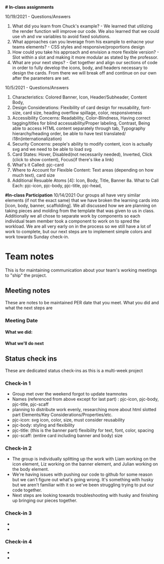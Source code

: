 **# In-class assignments**

10/19/2021 - Questions/Answers
1. What did you learn from Chuck's example? - We learned that utilizing the render function will improve our code. We also learned that we could use vh and vw variables to avoid fixed solutions.
2. What approaches can you leverage from his example to enhacne your teams elements? - CSS styles and responsive/proportions design
3. How could you take his approach and envision a more flexible version? - Slot within a slot and making it more modular as stated by the professor.
4. What are your next steps? - Get together and align our sections of code in order to fully develop the icons, body, and headers necessary to design the cards. From there we will break off and continue on our own after the parameters are set.


10/5/2021 - Questions/Answers
1. Characteristics: Colored Banner, Icon, Header/Subheader, Content Body, 
2. Design Considerations: Flexibility of card design for reusability, font-size, card size, heading overflow spillage, color, responsiveness
3. Accessibility Concerns: Readability,  Color-Blindness, Having correct tagging/titles for blind accessability/Proper labeling, Contrast, Being able to access HTML content separately through tab, Typography hierarchy/heading order, be able to have test translated/ i18n(internationalization)
4. Security Concerns: people's ability to modify content, icon is actually svg and we need to be able to load svg
5. Card States: Hover, Disabled(not necessarily needed), Inverted, Click (click to show content), Focus(if there's like a link)
6. What's it Called: pjc-card
7. Where to Account for Flexible Content: Text areas (depending on how much text), card size
8. Additional Resuable Atoms [4]: Icon, Body, Title, Banner
8a. What to Call Each: pjc-icon, pjc-body, pjc-title, pjc-head, 

**#In-class Participation**
10/14/2021
Our groups all have very similar elements (if not the exact same) that we have broken the learning cards into [icon, body, banner, scaffolding]. We all discussed how we are planning on taking pieces and molding from the template that was given to us in class. Additionally we all chose to separate work by components so each individual team member took a component to work on to spred the workload. We are all very early on in the process so we still have a lot of work to complete, but our next steps are to implement simple colors and work towards Sunday check-in.

# Team notes
This is for maintaining communication about your team's working meetings to "ship" the project.

## Meeting notes
These are notes to be maintained PER date that you meet. What you did and what the next steps are
### Meeting Date

#### What we did:


#### What we'll do next


## Status check ins
These are dedicated status check-ins as this is a multi-week project
### Check-in 1
- Group met over the weekend forgot to update teamnotes
- Names (referenced from above except for last part) : pjc-icon, pjc-body, pjc-title, pjc-scaff
- planning to distribute work evenly, researching more about html slotted part
Elements/Key Considerations/Properties/etc.
- pjc-icon: svg icon, color, size, must consider reusability
- pjc-body: styling and flexibility
- pjc-title: (this is the banner part) flexibility for text, font, color, spacing
- pjc-scaff: (entire card including banner and body) size


### Check-in 2
- The group is individually splitting up the work with Liam working on the icon element, Liz working on the banner element, and Julian working on the body element.
- We're having issues with pushing our code to github for some reason but we can't figure out what's going wrong. It's something with husky but we aren't familiar with it so we've been struggling trying to put our code together.
- Next steps are looking towards troubleshooting with husky and finishing up bringing our pieces together.
### Check-in 3
- 
- 
### Check-in 4
- 
- 
